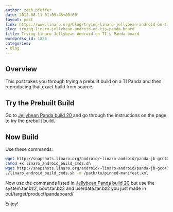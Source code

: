 ```yaml
---
author: zach.pfeffer
date: 2012-08-11 01:09:45+00:00
layout: post
link: https://www.linaro.org/blog/trying-linaro-jellybean-android-on-tis-panda-board/
slug: trying-linaro-jellybean-android-on-tis-panda-board
title: Trying Linaro Jellybean Android on TI's Panda board
wordpress_id: 1826
categories:
- blog
---
```

## Overview

This post takes you through trying a prebuilt build on a TI Panda and then reproducing that exact build from source.

## Try the Prebuilt Build

Go to [Jellybean Panda build 20 ](https://android-build.linaro.org/builds/~linaro-android/panda-jb-gcc47-tilt-stable-blob/#build=20) and go through the instructions on the page to try the prebuilt build.

## Now Build

Use these commands:

```bash
wget http://snapshots.linaro.org/android/~linaro-android/panda-jb-gcc47-tilt-stable-blob/20/linaro_android_build_cmds.sh
chmod +x linaro_android_build_cmds.sh
wget http://snapshots.linaro.org/android/~linaro-android/panda-jb-gcc47-tilt-stable-blob/20/pinned-manifest.xml
./linaro_android_build_cmds.sh -m /path/to/pinned-manifest.xml
```

Now use the commands listed in [Jellybean Panda build 20 ](https://android-build.linaro.org/builds/~linaro-android/panda-jb-gcc47-tilt-stable-blob/#build=20) but use the system.tar.bz2, boot.tar.bz2 and userdata.tar.bz2 you just made in  out/target/product/pandaboard/

Enjoy!
